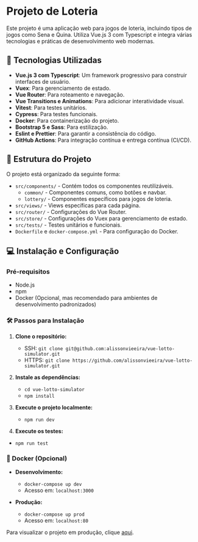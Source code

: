# Projeto de Loteria

Este projeto é uma aplicação web para jogos de loteria, incluindo tipos de jogos como Sena e Quina. Utiliza Vue.js 3 com Typescript e integra várias tecnologias e práticas de desenvolvimento web modernas.

## 🚀 Tecnologias Utilizadas

- **Vue.js 3 com Typescript**: Um framework progressivo para construir interfaces de usuário.
- **Vuex**: Para gerenciamento de estado.
- **Vue Router**: Para roteamento e navegação.
- **Vue Transitions e Animations**: Para adicionar interatividade visual.
- **Vitest**: Para testes unitários.
- **Cypress**: Para testes funcionais.
- **Docker**: Para containerização do projeto.
- **Bootstrap 5 e Sass**: Para estilização.
- **Eslint e Prettier**: Para garantir a consistência do código.
- **GitHub Actions**: Para integração contínua e entrega contínua (CI/CD).

## 📁 Estrutura do Projeto

O projeto está organizado da seguinte forma:

- `src/components/` - Contém todos os componentes reutilizáveis.
  - `common/` - Componentes comuns, como botões e navbar.
  - `lottery/` - Componentes específicos para jogos de loteria.
- `src/views/` - Views específicas para cada página.
- `src/router/` - Configurações do Vue Router.
- `src/store/` - Configurações do Vuex para gerenciamento de estado.
- `src/tests/` - Testes unitários e funcionais.
- `Dockerfile` e `docker-compose.yml` - Para configuração do Docker.

## 💻 Instalação e Configuração

### Pré-requisitos

- Node.js
- npm
- Docker (Opcional, mas recomendado para ambientes de desenvolvimento padronizados)

### 🛠️ Passos para Instalação

1. **Clone o repositório:**
   - SSH: `git clone git@github.com:alissonvieeira/vue-lotto-simulator.git`
   - HTTPS: `git clone https://github.com/alissonvieeira/vue-lotto-simulator.git`

2. **Instale as dependências:**
   - `cd vue-lotto-simulator`
   - `npm install`

3. **Execute o projeto localmente:**
   - `npm run dev`

4. **Execute os testes:**
  - `npm run test`

### 🐳 Docker (Opcional)

- **Desenvolvimento:**
  - `docker-compose up dev`
  - Acesso em: `localhost:3000`

- **Produção:**
  - `docker-compose up prod`
  - Acesso em: `localhost:80`

Para visualizar o projeto em produção, clique [aqui](https://vue-lotto-simulator.netlify.app/).